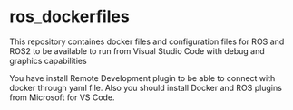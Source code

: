 # ros_dockerfiles
This repository containes docker files and configuration files for ROS and ROS2 to be available to run from Visual Studio Code with debug and graphics capabilities

You have install Remote Development plugin to be able to connect with docker through yaml file. Also you should install Docker and ROS plugins from Microsoft for VS Code.
